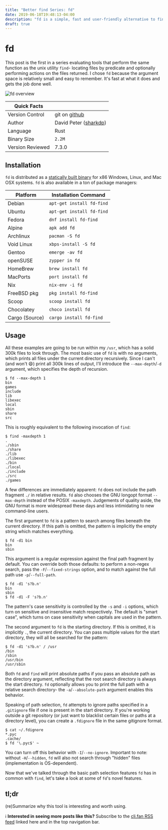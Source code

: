 ```yaml
---
title: "Better find Series: fd"
date: 2019-06-18T19:48:13-04:00
description: "fd is a simple, fast and user-friendly alternative to find"
draft: true
---
```


# fd

This post is the first in a series evaluating tools that perform the same function as the unix utility `find`- locating files by predicate and optionally performing actions on the files returned. I chose `fd` because the argument space is relatively small and easy to remember. It's fast at what it does and gets the job done well.

![fd overview](/fd_main.png)

| Quick Facts | |
| ---- | ----------- |
| Version Control | git on [github](https://github.com/sharkdp/fd) |
| Author | David Peter ([sharkdp](https://david-peter.de/)) |
| Language | Rust |
| Binary Size | `2.2M` |
| Version Reviewed | 7.3.0 |

## Installation

`fd` is distributed as a [statically built binary](https://github.com/sharkdp/fd/releases) for x86 Windows, Linux, and Mac OSX systems. `fd` is also available in a ton of package managers:

| Platform | Installation Command |
| -------- | -------------------- |
| Debian | `apt-get install fd-find` |
| Ubuntu | `apt-get install fd-find` |
| Fedora | `dnf install fd-find` |
| Alpine | `apk add fd` |
| Archlinux | `pacman -S fd` |
| Void Linux | `xbps-install -S fd` |
| Gentoo | `emerge -av fd` |
| openSUSE | `zypper in fd` |
| HomeBrew | `brew install fd` |
| MacPorts | `port install fd` |
| Nix | `nix-env -i fd` |
| FreeBSD pkg | `pkg install fd-find` |
| Scoop | `scoop install fd` |
| Chocolatey | `choco install fd` |
| Cargo (Source) | `cargo install fd-find` |

## Usage

All these examples are going to be run within my `/usr`, which has a solid 300k files to look through. The most basic use of `fd` is with no arguments, which prints all files under the current directory recursively. Since I can't (and won't :smile:) print all 300k lines of output, I'll introduce the `--max-depth`/`-d` argument, which specifies the depth of recursion.

```text
$ fd --max-depth 1
bin
games
include
lib
libexec
local
sbin
share
src
```

This is roughly equivalent to the following invocation of `find`:

```
$ find -maxdepth 1
.
./sbin
./share
./lib
./libexec
./bin
./local
./include
./src
./games
```

A few differences are immediately apparent: `fd` does not include the path fragment `./` in relative results. `fd` also chooses the GNU longopt format `--max-depth` instead of the POSIX `-maxdepth`. Judgements of quality aside, the GNU format is more widespread these days and less intimidating to new command-line users.

The first argument to `fd` is a pattern to search among files beneath the current directory. If this path is omitted, the pattern is implicitly the empty string which matches everything.

```
$ fd -d1 bin
bin
sbin
```

This argument is a regular expression against the final path fragment by default. You can override both those defaults: to perform a non-regex search, pass the `-F`/`--fixed-strings` option, and to match against the full path use `-p`/`--full-path`.

```
$ fd -d1 's?b.n'
bin
sbin
$ fd -d1 -F 's?b.n'
```

The pattern's case sensitivity is controlled by the `-s` and `-i` options, which turn on sensitive and insensitive match respectively. The default is "smart case", which turns on case sensitivity when capitals are used in the pattern.

The second argument to `fd` is the starting directory. If this is omitted, it is implicitly `.`, the current directory. You can pass multiple values for the start directory, they will all be searched for the pattern:

```
$ fd -d1 's?b.n' / /usr
/bin
/sbin
/usr/bin
/usr/sbin
```

Both `fd` and `find` will print absolute paths if you pass an absolute path as the directory argument, reflecting that the root search directory is always the start directory. `fd` optionally allows you to print the full path with a relative search directory- the `-a`/`--absolute-path` argument enables this behavior.

Speaking of path selection, `fd` attempts to ignore paths specified in a `.gitignore` file if one is present in the start directory. If you're working outside a git repository (or just want to blacklist certain files or paths at a directory level), you can create a `.fdignore` file in the same gitignore format.

```
$ cat ~/.fdignore
*.pyc
.cache/
$ fd '\.pyc$' ~
```

You can turn off this behavior with `-I`/`--no-ignore`. Important to note: without `-H`/`--hidden`, `fd` will also not search through "hidden" files (implementation is OS-dependent).

Now that we've talked through the basic path selection features `fd` has in common with `find`, let's take a look at some of `fd`'s novel features.

## tl;dr

(re)Summarize why this tool is interesting and worth using.

:information_source: **Interested in seeing more posts like this?** Subscribe to the [cli.fan RSS feed](/posts/index.xml) linked here and in the top navigation bar.
